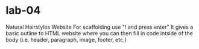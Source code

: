 # lab-04
Natural Hairstyles Website
For scaffolding use "! and press enter"
It gives a basic outline to HTML website where you can then fill in code intside of the body (i.e. header, paragraph, image, footer, etc.)
